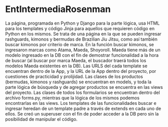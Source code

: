 # EntIntermediaRosenman
La página, programada en Python y Django para la parte lógica, usa HTML para los templates y código Jinja para aquellos que requieren código en Python en los mismos.
Se trata de una página en la que se pueden ingresar rashguards, kimonos y bermudas de Brazilian Jiu Jitsu, como así también buscar kimonos por criterio de marca. En la
función buscar kimonos, se ingresaron marcas como Atama, Maeda, Shoyoroll. Maeda tiene más de un modelo ingresado en la DB con el fin de demostrar funcionalidad a la 
hora de buscar (al buscar por marca Maeda, el buscador traerá todos los modelos Maeda existentes en la DB).
Las URLS del cada template se encuentran dentro de la App, y la URL de la App dentro del proyecto, por cuestiones de practicidad y prolijidad.
Las clases de los productos (bermudas, kimonos y rashguards) se encuentran en models, y toda la parte lógica de búsqueda y de agregar productos se encuentra en las views 
del proyecto. Las clases de todos los formularios se encuentran dentro del archivo forms.py, mientras que la lógica de los mismos podemos encontrarlas en las views.
Los templates de las funcionalidades buscar e ingresar heredan de un template padre a través de extends en cada uno de ellos.
Se creó un superuser con el fin de poder acceder a la DB pero sin la posibilidad de manipular el código.

